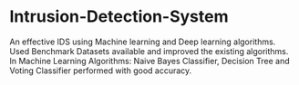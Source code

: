 # Intrusion-Detection-System
An effective IDS using Machine learning and Deep learning algorithms. <br/>
Used Benchmark Datasets available and improved the existing algorithms.
In Machine Learning Algorithms: Naive Bayes Classifier, Decision Tree and Voting Classifier performed with good accuracy.
